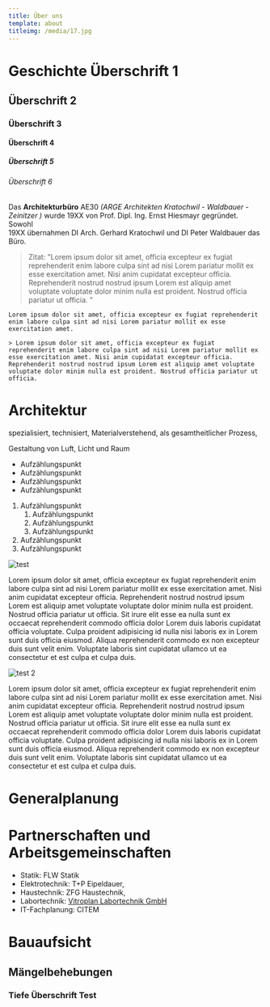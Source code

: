 ```yaml
---
title: Über uns
template: about
titleimg: /media/17.jpg
---
```

# Geschichte Überschrift 1

## Überschrift 2

### Überschrift 3

#### Überschrift 4

##### Überschrift 5

###### Überschrift 6

Das **Architekturbüro** AE30 *(ARGE Architekten Kratochwil - Waldbauer - Zeinitzer )* wurde 19XX von Prof. Dipl. Ing. Ernst Hiesmayr gegründet. Sowohl\
19XX übernahmen DI Arch. Gerhard Kratochwil und DI Peter Waldbauer das Büro. 

> Zitat: "Lorem ipsum dolor sit amet, officia excepteur ex fugiat reprehenderit enim labore culpa sint ad nisi Lorem pariatur mollit ex esse exercitation amet. Nisi anim cupidatat excepteur officia. Reprehenderit nostrud nostrud ipsum Lorem est aliquip amet voluptate voluptate dolor minim nulla est proident. Nostrud officia pariatur ut officia. "

`Lorem ipsum dolor sit amet, officia excepteur ex fugiat reprehenderit enim labore culpa sint ad nisi Lorem pariatur mollit ex esse exercitation amet. `

```
> Lorem ipsum dolor sit amet, officia excepteur ex fugiat reprehenderit enim labore culpa sint ad nisi Lorem pariatur mollit ex esse exercitation amet. Nisi anim cupidatat excepteur officia. Reprehenderit nostrud nostrud ipsum Lorem est aliquip amet voluptate voluptate dolor minim nulla est proident. Nostrud officia pariatur ut officia. 
```

# Architektur

spezialisiert, technisiert, Materialverstehend, als gesamtheitlicher Prozess, 

Gestaltung von Luft, Licht und Raum

* Aufzählungspunkt 
* Aufzählungspunkt
* Aufzählungspunkt
* Aufzählungspunkt


1. Aufzählungspunkt
   1. Aufzählungspunkt
   2. Aufzählungspunkt
   3. Aufzählungspunkt
2. Aufzählungspunkt
3. Aufzählungspunkt

![test](/media/12.jpg "test")

Lorem ipsum dolor sit amet, officia excepteur ex fugiat reprehenderit enim labore culpa sint ad nisi Lorem pariatur mollit ex esse exercitation amet. Nisi anim cupidatat excepteur officia. Reprehenderit nostrud nostrud ipsum Lorem est aliquip amet voluptate voluptate dolor minim nulla est proident. Nostrud officia pariatur ut officia. Sit irure elit esse ea nulla sunt ex occaecat reprehenderit commodo officia dolor Lorem duis laboris cupidatat officia voluptate. Culpa proident adipisicing id nulla nisi laboris ex in Lorem sunt duis officia eiusmod. Aliqua reprehenderit commodo ex non excepteur duis sunt velit enim. Voluptate laboris sint cupidatat ullamco ut ea consectetur et est culpa et culpa duis.

![test 2](/media/20.jpg "test 2")

Lorem ipsum dolor sit amet, officia excepteur ex fugiat reprehenderit enim labore culpa sint ad nisi Lorem pariatur mollit ex esse exercitation amet. Nisi anim cupidatat excepteur officia. Reprehenderit nostrud nostrud ipsum Lorem est aliquip amet voluptate voluptate dolor minim nulla est proident. Nostrud officia pariatur ut officia. Sit irure elit esse ea nulla sunt ex occaecat reprehenderit commodo officia dolor Lorem duis laboris cupidatat officia voluptate. Culpa proident adipisicing id nulla nisi laboris ex in Lorem sunt duis officia eiusmod. Aliqua reprehenderit commodo ex non excepteur duis sunt velit enim. Voluptate laboris sint cupidatat ullamco ut ea consectetur et est culpa et culpa duis.

# Generalplanung

# Partnerschaften und Arbeitsgemeinschaften

* Statik: FLW Statik
* Elektrotechnik: T+P Eipeldauer, 
* Haustechnik: ZFG Haustechnik, 
* Labortechnik: [Vitroplan Labortechnik GmbH](http://www.vitroplan.at/) 
* IT-Fachplanung: CITEM 

# Bauaufsicht
## Mängelbehebungen
### Tiefe Überschrift Test
